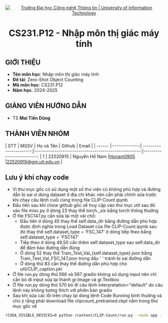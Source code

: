 <p align="center">
  <a href="https://www.uit.edu.vn/" title="Trường Đại học Công nghệ Thông tin" style="border: 5;">
    <img src="https://i.imgur.com/WmMnSRt.png" alt="Trường Đại học Công nghệ Thông tin | University of Information Technology">
  </a>
</p>

<!-- Title -->
<h1 align="center"><b>CS231.P12 - Nhập môn thị giác máy tính</b></h1>


## GIỚI THIỆU

<a name="gioithieumonhoc"></a>

- **Tên môn học**: Nhập môn thị giác máy tính
- **Đề tài**: Zero-Shot Object Counting
- **Mã môn học**: CS231.P12
- **Năm học**: 2024-2025

## GIẢNG VIÊN HƯỚNG DẪN

<a name="giangvien"></a>

- TS **Mai Tiến Dũng**

## THÀNH VIÊN NHÓM

<a name="thanhvien"></a>
| STT | MSSV | Họ và Tên | Github | Email |
| ------ |:-------------:| ----------------------:|-----------------------------------------------------:|-------------------------:
| 1 | 22520915 | Nguyễn Hồ Nam |[Honam0905 ](https://github.com/Honam0905) |22520915@gm.uit.edu.vn |

## Lưu ý khi chạy code
- Vì thư mục gốc có sử dụng một số thư viện cũ không phù hợp và đường dẫn bị sai vì dùng dataset ở địa chỉ khác nên cần phải chỉnh sửa trước khi chạy câu lệnh cuối cùng trong file CLIP-Count.ipynb
- Đầu tiên sau khi clone github gốc về truy cập vào thư mục util sau đó vào file misc.py ở dòng 23 thay thế torch._six bằng torch thông thường
- Ở file FSC147.py cần sửa lại một vài chỗ:
   + Đầu tiên ở dòng 45 thay thế self.data_dir bằng đường dẫn phù hợp được định nghĩa trong Load Dataset của file CLIP-Count.ipynb sau đó thay thế  self.dataset_type = 'FSC_147' ở dòng tiếp theo
bằng self.dataset_type = 'FSC147' 
   + Tiếp theo ở dòng 49,50 cần thêm self.dataset_type sau self.data_dir để đảm bảo đường dẫn đúng
   + Ở dòng 52 thay thế Train_Test_Val_{self.dataset_type}.json bằng Train_Test_Val_FSC_147.json trong dấu ' ' tránh bị sai đường dẫn
   + Ở dòng thứ 83 cần thay thế đường dẫn phù hợp cho util/CLIP_caption.pkl
- Ở file run.py dòng thứ 566 và 567 gradio không sử dụng input nên chỉ cần bỏ đi input sửa lại thành gr.Image và gr.Textbox
- Ở file run.py dòng thứ 570 bỏ đi câu lệnh interpretation="default" do câu lệnh này không tương thích với phiên bản gradio
- Sau khi sửa các lỗi trên chạy lại dòng lệnh Code Running bình thường và chú ý rằng phải download file clipcount_pretrained.ckpt nằm trong thư mục gốc về 
```bash
!CUDA_VISIBLE_DEVICES=0 python /content/CLIP-Count/run.py --mode app --exp_name exp --batch_size 32 --ckpt /content/drive/MyDrive/Colab\ Notebooks/clipcount_pretrained.ckpt
```
